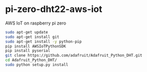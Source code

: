 # pi-zero-dht22-aws-iot
AWS IoT on raspberry pi zero


```bash
sudo apt-get update
sudo apt-get install git
sudo apt-get install -y python-pip
pip install AWSIoTPythonSDK
pip install pyserial
git clone https://github.com/adafruit/Adafruit_Python_DHT.git
cd Adafruit_Python_DHT/
sudo python setup.py install
```
